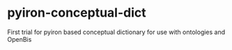 # pyiron-conceptual-dict
First trial for pyiron based conceptual dictionary for use with ontologies and OpenBis
